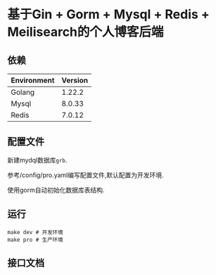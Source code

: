 # 基于Gin + Gorm + Mysql + Redis + Meilisearch的个人博客后端
## 依赖
| Environment | Version     |
| ----------- | ----------- |
| Golang      | 1.22.2      |
| Mysql       | 8.0.33      |
| Redis       | 7.0.12      |
## 配置文件
新建mydql数据库``grb``.

参考/config/pro.yaml编写配置文件,默认配置为开发环境.

使用gorm自动初始化数据库表结构.
## 运行
```shell
make dev # 开发环境
make pro # 生产环境
```
## 接口文档

